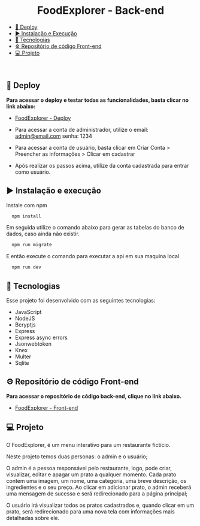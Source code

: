 <h1 align="center"> FoodExplorer - Back-end  </h1>

- [🔧 Deploy](#-deploy)
- [▶️ Instalação e Execução](#%EF%B8%8F-instalação-e-execução)
- [🚀 Tecnologias](#-tecnologias)
- [⚙️ Repositório de código Front-end](#%EF%B8%8F-repositório-de-código-front-end)
- [💻 Projeto](#-projeto)

<br>

## 🔧 Deploy

**Para acessar o deploy e testar todas as funcionalidades, basta clicar no link abaixo:**

- [FoodExplorer - Deploy ](https://foodexplorer-rafaelmarques.netlify.app/)

- Para acessar a conta de administrador, utilize o email: admin@email.com senha: 1234
- Para acessar a conta de usuário, basta clicar em Criar Conta > Preencher as informações > Clicar em cadastrar
- Após realizar os passos acima, utilize da conta cadastrada para entrar como usuário.

## ▶️ Instalação e execução

Instale com npm

```bash
  npm install
```

Em seguida utilize o comando abaixo para gerar as tabelas do banco de dados, caso ainda não existir.

```bash
  npm run migrate
```

E então execute o comando para executar a api em sua maquina local

```bash
  npm run dev
```

## 🚀 Tecnologias

Esse projeto foi desenvolvido com as seguintes tecnologias:

- JavaScript
- NodeJS
- Bcryptjs
- Express
- Express async errors
- Jsonwebtoken
- Knex
- Multer
- Sqlite

## ⚙️ Repositório de código Front-end

**Para acessar o repositório de código back-end, clique no link abaixo.**

- [FoodExplorer - Front-end](https://github.com/rafaelcmarques/foodexplorer)

## 💻 Projeto

O FoodExplorer, é um menu interativo para um restaurante fictício.

Neste projeto temos duas personas: o admin e o usuário;

O admin é a pessoa responsável pelo restaurante, logo, pode criar, visualizar, editar e apagar um prato a qualquer momento. Cada prato contem uma imagem, um nome, uma categoria, uma breve descrição, os ingredientes e o seu preço. Ao clicar em adicionar prato, o admin receberá uma mensagem de sucesso e será redirecionado para a página principal;

O usuário irá visualizar todos os pratos cadastrados e, quando clicar em um prato, será redirecionado para uma nova tela com informações mais detalhadas sobre ele.
